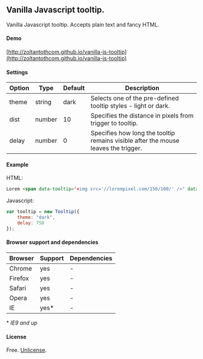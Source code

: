 Vanilla Javascript tooltip.
-------

Vanilla Javascript tooltip. Accepts plain text and fancy HTML.

#### Demo

[http://zoltantothcom.github.io/vanilla-js-tooltip](http://zoltantothcom.github.io/vanilla-js-tooltip)

#### Settings

Option | Type | Default | Description
------ | ---- | ------- | -----------
theme | string | dark | Selects one of the pre-defined tooltip styles - light or dark.
dist | number  | 10 | Specifies the distance in pixels from trigger to tooltip.
delay | number | 0 | Specifies how long the tooltip remains visible after the mouse leaves the trigger.

#### Example

HTML:

```html
Lorem <span data-tooltip="<img src='//lorempixel.com/150/100/' />" data-position="right top">ipsum</span> dolor sit amet.
```
Javascript:

```javascript
var tooltip = new Tooltip({
    theme: "dark",
    delay: 750
});
```

#### Browser support and dependencies

Browser | Support | Dependencies
------ | -------- | -----------
Chrome | yes | -
Firefox | yes | -
Safari | yes | -
Opera | yes | -
IE | yes* | -

\* _IE9 and up_

#### License

Free. [Unlicense](http://unlicense.org).

